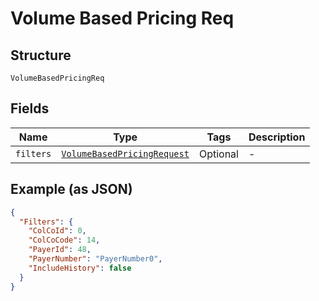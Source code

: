 
# Volume Based Pricing Req

## Structure

`VolumeBasedPricingReq`

## Fields

| Name | Type | Tags | Description |
|  --- | --- | --- | --- |
| `filters` | [`VolumeBasedPricingRequest`](../../doc/models/volume-based-pricing-request.md) | Optional | - |

## Example (as JSON)

```json
{
  "Filters": {
    "ColCoId": 0,
    "ColCoCode": 14,
    "PayerId": 48,
    "PayerNumber": "PayerNumber0",
    "IncludeHistory": false
  }
}
```

